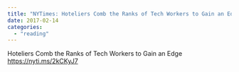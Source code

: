 ```yaml
---
title: "NYTimes: Hoteliers Comb the Ranks of Tech Workers to Gain an Edge"
date: 2017-02-14
categories: 
  - "reading"
---
```


Hoteliers Comb the Ranks of Tech Workers to Gain an Edge https://nyti.ms/2kCKyJ7
